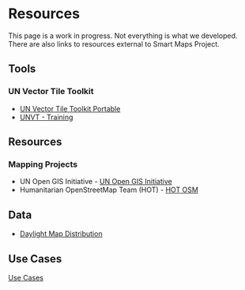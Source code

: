# Resources
This page is a work in progress. Not everything is what we developed. There are also links to resources external to Smart Maps Project. 

## Tools

### UN Vector Tile Toolkit

- [UN Vector Tile Toolkit Portable](https://github.com/unvt/portable)
- [UNVT - Training](https://github.com/ubukawa/training4unvt)

## Resources

### Mapping Projects

- UN Open GIS Initiative - [UN Open GIS Initiative](https://unopengis.org/)
- Humanitarian OpenStreetMap Team (HOT) - [HOT OSM](https://www.hotosm.org/)

## Data
- [Daylight Map Distribution](https://daylightmap.org/)

## Use Cases

[Use Cases](/use-cases/)
